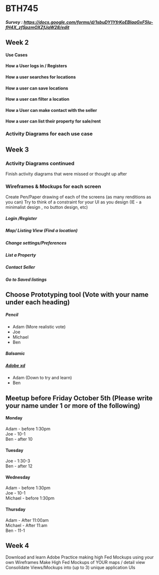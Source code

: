 # BTH745
##### Survey : https://docs.google.com/forms/d/1sbuDY1YfrKoEBIaaGxF5Iu-fH4X_zfSpzmOXZfJqW28/edit 
## Week 2
#### Use Cases 
#### How a User logs in / Registers
#### How a user searches for locations
#### How a user can save locations
#### How a user  can filter a location
#### How a User can make contact with the seller
#### How a user can list their property for sale/rent
### Activity Diagrams for each use case
## Week 3
### Activity Diagrams continued
Finish activity diagrams that were missed or thought up after
### Wireframes & Mockups for each screen
Create Pen/Paper drawing of each of the screens (as many renditions as you can)
Try to think of a constraint for your UI as you design (IE - a minimalist design , no button design, etc)
  ##### Login /Register
  ##### Map/ Listing View (Find a location)
  ##### Change settings/Preferences
  ##### List a Property
  ##### Contact Seller
  ##### Go to Saved listings
## Choose Prototyping tool (Vote with your name under each heading)
  ##### Pencil
  * Adam (More realistic vote)  
  * Joe  
  * Michael
  * Ben
  ##### Balsamic
  
  ##### [Adobe xd](https://www.adobe.com/ca/products/xd.html)
  * Adam (Down to try and learn)
  * Ben
  
## Meetup before Friday October 5th (Please write your name under 1 or more of the following)

#### Monday 
Adam - before 1:30pm  
Joe - 10-1  
Ben - after 10
#### Tuesday
Joe - 1:30-3  
Ben - after 12
#### Wednesday
Adam - before 1:30pm  
Joe - 10-1  
Michael - before 1:30pm
#### Thursday
Adam - After 11:00am  
Michael - After 11:am   
Ben - 11-1
## Week 4
Download and learn Adobe
Practice making high Fed Mockups using your own Wireframes
  Make High Fed Mockups of YOUR maps / detail view
Consolidate Views/Mockups into (up to 3) unique application UIs
